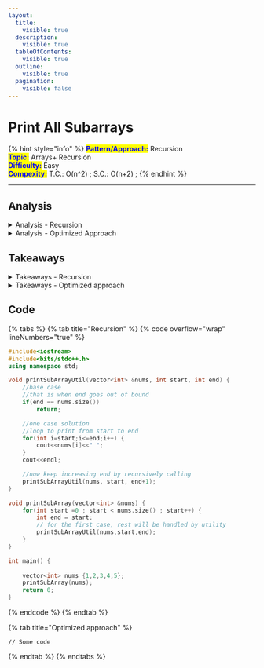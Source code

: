```yaml
---
layout:
  title:
    visible: true
  description:
    visible: true
  tableOfContents:
    visible: true
  outline:
    visible: true
  pagination:
    visible: false
---
```


# Print All Subarrays

{% hint style="info" %}
<mark style="color:blue;">**Pattern/Approach:**</mark> Recursion\
<mark style="color:blue;">**Topic:**</mark> Arrays+ Recursion\
<mark style="color:blue;">**Difficulty:**</mark> Easy\
<mark style="color:blue;">**Compexity:**</mark> T.C.: O(n^2) ; S.C.: O(n+2) ;
{% endhint %}



***

## Analysis

<details>

<summary>Analysis - Recursion</summary>

* Intuitive, check the code

</details>

<details>

<summary>Analysis - Optimized Approach</summary>















</details>

## Takeaways

<details>

<summary>Takeaways - Recursion</summary>

1. Base case is encountered when end reaches out of bound, that is == size of the array
2. Common mistake : is when base case is taken equal to size -1;

</details>

<details>

<summary>Takeaways - Optimized approach</summary>



</details>

## Code

{% tabs %}
{% tab title="Recursion" %}
{% code overflow="wrap" lineNumbers="true" %}
```cpp
#include<iostream>
#include<bits/stdc++.h>
using namespace std;

void printSubArrayUtil(vector<int> &nums, int start, int end) {
	//base case
	//that is when end goes out of bound
	if(end == nums.size())
		return;

	//one case solution
	//loop to print from start to end
	for(int i=start;i<=end;i++) {
		cout<<nums[i]<<" ";
	}
	cout<<endl;

	//now keep increasing end by recursively calling
	printSubArrayUtil(nums, start, end+1);
}

void printSubArray(vector<int> &nums) {
	for(int start =0 ; start < nums.size() ; start++) {
		int end = start; 
		// for the first case, rest will be handled by utility
		printSubArrayUtil(nums,start,end);
	}
}

int main() {
	
	vector<int> nums {1,2,3,4,5};
	printSubArray(nums);
	return 0;
}
```
{% endcode %}
{% endtab %}

{% tab title="Optimized approach" %}
```
// Some code
```
{% endtab %}
{% endtabs %}
